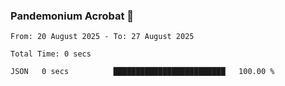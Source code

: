 ### Pandemonium Acrobat 🤸

<!--START_SECTION:waka-->

```all_time
From: 20 August 2025 - To: 27 August 2025

Total Time: 0 secs

JSON   0 secs          █████████████████████████   100.00 %
```

<!--END_SECTION:waka-->
